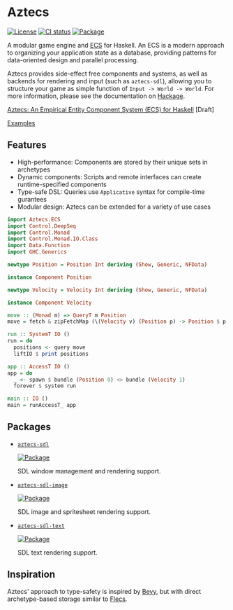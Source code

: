 # Aztecs

[![License](https://img.shields.io/badge/license-BSD3-blue.svg)](https://github.com/aztecs-hs/aztecs/blob/main/LICENSE)
[![CI status](https://github.com/aztecs-hs/aztecs/actions/workflows/ci.yml/badge.svg)](https://github.com/aztecs-hs/aztecs/actions)
[![Package](https://img.shields.io/hackage/v/aztecs.svg)](https://hackage.haskell.org/package/aztecs)

A modular game engine and [ECS](https://en.wikipedia.org/wiki/Entity_component_system) for Haskell.
An ECS is a modern approach to organizing your application state as a database,
providing patterns for data-oriented design and parallel processing.

Aztecs provides side-effect free components and systems, as well as backends for rendering and input (such as `aztecs-sdl`), allowing you to structure your game as simple function of `Input -> World -> World`.
For more information, please see the documentation on [Hackage](https://hackage.haskell.org/package/aztecs/).

[Aztecs: An Empirical Entity Component System (ECS) for Haskell](https://github.com/aztecs-hs/paper) [Draft]

[Examples](https://github.com/aztecs-hs/examples)

## Features

- High-performance: Components are stored by their unique sets in archetypes
- Dynamic components: Scripts and remote interfaces can create runtime-specified components
- Type-safe DSL: Queries use `Applicative` syntax for compile-time gurantees
- Modular design: Aztecs can be extended for a variety of use cases

```hs
import Aztecs.ECS
import Control.DeepSeq
import Control.Monad
import Control.Monad.IO.Class
import Data.Function
import GHC.Generics

newtype Position = Position Int deriving (Show, Generic, NFData)

instance Component Position

newtype Velocity = Velocity Int deriving (Show, Generic, NFData)

instance Component Velocity

move :: (Monad m) => QueryT m Position
move = fetch & zipFetchMap (\(Velocity v) (Position p) -> Position $ p + v)

run :: SystemT IO ()
run = do
  positions <- query move
  liftIO $ print positions

app :: AccessT IO ()
app = do
  _ <- spawn $ bundle (Position 0) <> bundle (Velocity 1)
  forever $ system run

main :: IO ()
main = runAccessT_ app
```

## Packages

- [`aztecs-sdl`](https://github.com/aztecs-hs/aztecs-sdl)

  [![Package](https://img.shields.io/hackage/v/aztecs-sdl.svg)](https://hackage.haskell.org/package/aztecs-sdl)

  SDL window management and rendering support.

- [`aztecs-sdl-image`](https://github.com/aztecs-hs/aztecs-sdl-image)

  [![Package](https://img.shields.io/hackage/v/aztecs-sdl-image.svg)](https://hackage.haskell.org/package/aztecs-sdl-image)

  SDL image and spritesheet rendering support.

- [`aztecs-sdl-text`](https://github.com/aztecs-hs/aztecs-sdl-text)

  [![Package](https://img.shields.io/hackage/v/aztecs-sdl-text.svg)](https://hackage.haskell.org/package/aztecs-sdl-text)

  SDL text rendering support.

## Inspiration

Aztecs' approach to type-safety is inspired by [Bevy](https://github.com/bevyengine/bevy/),
but with direct archetype-based storage similar to [Flecs](https://github.com/SanderMertens/flecs).
